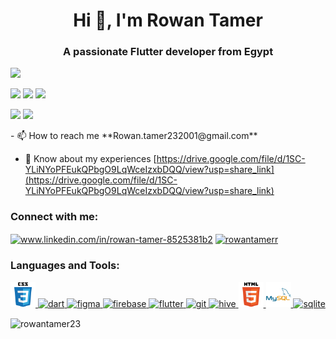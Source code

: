 <h1 align="center">Hi 👋, I'm Rowan Tamer</h1>
<h3 align="center">A passionate Flutter developer from Egypt</h3>
 <img src="https://drive.google.com/file/d/153UzC68Z9zi5X1M3y_TcdK6wxCkUXmPp/view?usp=share_link" width="400"/>

 <p>
  <img src="https://cdn.dribbble.com/users/1364029/screenshots/16093268/media/68e82a7fb4904614a9066d6b540c14b2.gif" width="400"/>
 <img src="https://drive.google.com/file/d/1SU-tWW4zv3dKBSFeo0IeLl3rY0WPBPa8/view?usp=sharing" width="400"/>
 <img src="https://solverstech.com/wp-content/uploads/2024/10/7c4eb6fa3c754c7aab0863f107f15f3a.gif" width ="400"/>
 </p>
 
<p>
<img Src="https://user-images.githubusercontent.com/74038190/212281775-b468df30-4edc-4bf8-a4ee-f52e1aaddc86.gif" />

<img Src="https://camo.githubusercontent.com/2a670c5dd0c8c69c2e0a8a5835be9eebfc643400b857cf1746c8dfa99a6305fc/68747470733a2f2f6d656469612e67697068792e636f6d2f6d656469612f5269325455634b6c614f63614442784670592f67697068792e676966" width = "100"/>

</p>
- 📫 How to reach me **Rowan.tamer232001@gmail.com**

- 📄 Know about my experiences [https://drive.google.com/file/d/1SC-YLiNYoPFEukQPbgO9LqWceIzxbDQQ/view?usp=share_link](https://drive.google.com/file/d/1SC-YLiNYoPFEukQPbgO9LqWceIzxbDQQ/view?usp=share_link)

<h3 align="left">Connect with me:</h3>
<p align="left">
<a href="https://linkedin.com/in/www.linkedin.com/in/rowan-tamer-8525381b2" target="blank"><img align="center" src="https://raw.githubusercontent.com/rahuldkjain/github-profile-readme-generator/master/src/images/icons/Social/linked-in-alt.svg" alt="www.linkedin.com/in/rowan-tamer-8525381b2" height="30" width="40" /></a>
<a href="https://instagram.com/rowantamerr" target="blank"><img align="center" src="https://raw.githubusercontent.com/rahuldkjain/github-profile-readme-generator/master/src/images/icons/Social/instagram.svg" alt="rowantamerr" height="30" width="40" /></a>
</p>

<h3 align="left">Languages and Tools:</h3>
<p align="left"> <a href="https://www.w3schools.com/css/" target="_blank" rel="noreferrer"> <img src="https://raw.githubusercontent.com/devicons/devicon/master/icons/css3/css3-original-wordmark.svg" alt="css3" width="40" height="40"/> </a> <a href="https://dart.dev" target="_blank" rel="noreferrer"> <img src="https://www.vectorlogo.zone/logos/dartlang/dartlang-icon.svg" alt="dart" width="40" height="40"/> </a> <a href="https://www.figma.com/" target="_blank" rel="noreferrer"> <img src="https://www.vectorlogo.zone/logos/figma/figma-icon.svg" alt="figma" width="40" height="40"/> </a> <a href="https://firebase.google.com/" target="_blank" rel="noreferrer"> <img src="https://www.vectorlogo.zone/logos/firebase/firebase-icon.svg" alt="firebase" width="40" height="40"/> </a> <a href="https://flutter.dev" target="_blank" rel="noreferrer"> <img src="https://www.vectorlogo.zone/logos/flutterio/flutterio-icon.svg" alt="flutter" width="40" height="40"/> </a> <a href="https://git-scm.com/" target="_blank" rel="noreferrer"> <img src="https://www.vectorlogo.zone/logos/git-scm/git-scm-icon.svg" alt="git" width="40" height="40"/> </a> <a href="https://hive.apache.org/" target="_blank" rel="noreferrer"> <img src="https://www.vectorlogo.zone/logos/apache_hive/apache_hive-icon.svg" alt="hive" width="40" height="40"/> </a> <a href="https://www.w3.org/html/" target="_blank" rel="noreferrer"> <img src="https://raw.githubusercontent.com/devicons/devicon/master/icons/html5/html5-original-wordmark.svg" alt="html5" width="40" height="40"/> </a> <a href="https://www.mysql.com/" target="_blank" rel="noreferrer"> <img src="https://raw.githubusercontent.com/devicons/devicon/master/icons/mysql/mysql-original-wordmark.svg" alt="mysql" width="40" height="40"/> </a> <a href="https://www.sqlite.org/" target="_blank" rel="noreferrer"> <img src="https://www.vectorlogo.zone/logos/sqlite/sqlite-icon.svg" alt="sqlite" width="40" height="40"/> </a> </p>

<p><img align="center" src="https://github-readme-stats.vercel.app/api/top-langs?username=rowantamer23&show_icons=true&locale=en&layout=compact" alt="rowantamer23" /></p>
